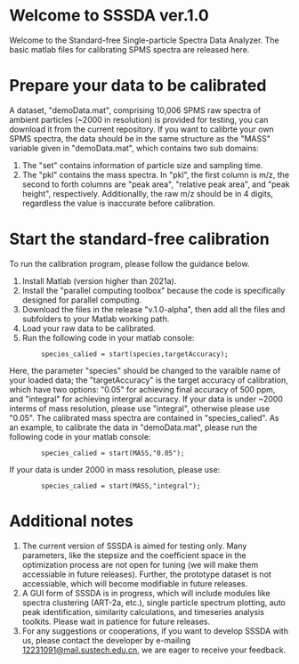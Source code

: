 # Welcome to SSSDA ver.1.0
Welcome to the Standard-free Single-particle Spectra Data Analyzer. The basic matlab files for calibrating SPMS spectra are released here. 

# Prepare your data to be calibrated
A dataset, "demoData.mat", comprising 10,006 SPMS raw spectra of ambient particles (~2000 in resolution) is provided for testing, you can download it from the current repository. 
If you want to calibrte your own SPMS spectra, the data should be in the same structure as the "MASS" variable given in "demoData.mat", which contains two sub domains:
  1. The "set" contains information of particle size and sampling time.
  2. The "pkl" contains the mass spectra. In "pkl", the first column is m/z, the second to forth columns are "peak area", "relative peak area", and "peak     height", respectively. Additionallly, the raw m/z should be in 4 digits, regardless the value is inaccurate before calibration.

# Start the standard-free calibration
To run the calibration program, please follow the guidance below.
1. Install Matlab (version higher than 2021a). 
2. Install the "parallel computing toolbox" because the code is specifically designed for parallel computing.
3. Download the files in the release "v.1.0-alpha", then add all the files and subfolders to your Matlab working path. 
4. Load your raw data to be calibrated.
5. Run the following code in your matlab console:
```
        species_calied = start(species,targetAccuracy);
```   
   Here, the parameter "species" should be changed to the varaible name of your loaded data; the "targetAccuracy" is the target accuracy of calibration, which have two options: "0.05" for achieving final accuracy of 500 ppm, and "integral" for achieving intergral accuracy. If your data is under ~2000 interms of mass resolution, please use "integral", otherwise please use "0.05". The calibrated mass spectra are contained in "species_calied".
  As an example, to calibrate the data in "demoData.mat", please run the following code in your matlab console:
```
        species_calied = start(MASS,"0.05");
``` 
  If your data is under 2000 in mass resolution, please use:
``` 
        species_calied = start(MASS,"integral");
```

# Additional notes
1. The current version of SSSDA is aimed for testing only. Many parameters, like the stepsize and the coefficient space in the optimization process are not open for tuning (we will make them accessiable in future releases). Further, the prototype dataset is not accessiable, which will become modifiable in future releases.
2. A GUI form of SSSDA is in progress, which will include modules like spectra clustering (ART-2a, etc.), single particle spectrum plotting, auto peak identification, similarity calculations, and timeseries analysis toolkits. Please wait in patience for future releases.
3. For any suggestions or cooperations, if you want to develop SSSDA with us, please contact the developer by e-mailing 12231091@mail.sustech.edu.cn, we are eager to receive your feedback.
